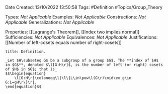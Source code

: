 <div class="topSpace"></div>

Date Created: 13/10/2022 13:50:58
Tags: #Definition #Topics/Group_Theory

Types: _Not Applicable_
Examples: _Not Applicable_
Constructions: _Not Applicable_
Generalizations: _Not Applicable_

Properties: [[Lagrange's Theorem]], [[Index two implies normal]]
Sufficiencies: _Not Applicable_
Equivalences: _Not Applicable_
Justifications: [[Number of left-cosets equals number of right-cosets]]

``` ad-Definition
title: Definition.

_Let $H\subseteq G$ be a subgroup of a group $G$. The **index of $H$ in $G$**, denoted $\l[G:H\r]$, is the number of left (or right) cosets of $H$ in $G$; that is_
$$\begin{equation}
    \l[G:H\r]\coloneqq\l|\l\{L\in\pow\l(G\r)\mid\ex g\in G:L=gH\r\}\r|.
\end{equation}$$

```
